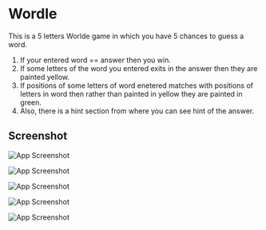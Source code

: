 # Wordle

This is a 5 letters Worlde game in which you have 5 chances to guess a word.

1. If your entered word == answer then you win.
2. If some letters of the word you entered exits in the answer then they are painted yellow.
3. If positions of some letters of word enetered matches with positions of letters in word then rather than painted in yellow they are painted in green.
4. Also, there is a hint section from where you can see hint of the answer.




## Screenshot

![App Screenshot](https://raw.githubusercontent.com/prafullKrRj/Wordle/master/ScreenShots/WhatsApp%20Image%202023-10-28%20at%207.29.02%20PM.jpeg)

![App Screenshot](https://raw.githubusercontent.com/prafullKrRj/Wordle/master/ScreenShots/WhatsApp%20Image%202023-10-28%20at%207.29.03%20PM.jpeg)

![App Screenshot](https://raw.githubusercontent.com/prafullKrRj/Wordle/master/ScreenShots/WhatsApp%20Image%202023-10-28%20at%207.29.03%20PM%20(1).jpeg)

![App Screenshot](https://raw.githubusercontent.com/prafullKrRj/Wordle/master/ScreenShots/WhatsApp%20Image%202023-10-28%20at%207.29.03%20PM%20(2).jpeg)

![App Screenshot](https://raw.githubusercontent.com/prafullKrRj/Wordle/master/ScreenShots/WhatsApp%20Image%202023-10-28%20at%207.29.04%20PM.jpeg)
